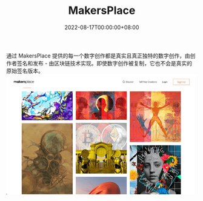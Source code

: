 ﻿---
title: "MakersPlace"
description: "MakersPla 提供的每一个数字创作"
date: 2022-08-17T00:00:00+08:00
lastmod: 2022-08-17T00:00:00+08:00
draft: false
authors: ["boogArno"]
featuredImage: "makersplace.png"
tags: ["Collectibles","MakersPlace"]
categories: ["nfts"]
nfts: ["Collectibles"]
blockchain: "ETH"
website: "https://makersplace.com/"
twitter: "https://twitter.com/makersplaceco/"
discord: "https://discordapp.com/invite/TXs8tZD/"
telegram: ""
github: ""
youtube: ""
twitch: ""
facebook: "ttps://www.facebook.com/makersplaceco"
instagram: "https://www.instagram.com/makersplaceco/"
reddit: ""
medium: ""
steam: ""
gitbook: ""
googleplay: ""
appstore: ""
status: "Live"
weight: 
lightgallery: true
toc: true
pinned: false
recommend: false
recommend1: false
---
通过 MakersPlace 提供的每一个数字创作都是真实且真正独特的数字创作，由创作者签名和发布 - 由区块链技术实现。即使数字创作被复制，它也不会是真实的原始签名版本。![makersplace-dapp-collectibles-eth-image1_339a9cd872c2a227dcb7bccd9ada2278](makersplace-dapp-collectibles-eth-image1_339a9cd872c2a227dcb7bccd9ada2278.png)